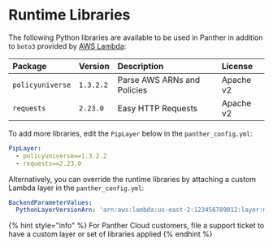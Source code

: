 # Runtime Libraries

The following Python libraries are available to be used in Panther in addition to `boto3` provided by [AWS Lambda](https://docs.aws.amazon.com/lambda/latest/dg/lambda-runtimes.html):

| Package          | Version   | Description                 | License   |
| :--------------- | :-------- | :-------------------------- | :-------- |
| `policyuniverse` | `1.3.2.2` | Parse AWS ARNs and Policies | Apache v2 |
| `requests`       | `2.23.0`  | Easy HTTP Requests          | Apache v2 |

To add more libraries, edit the `PipLayer` below in the `panther_config.yml`:

```yaml
PipLayer:
  - policyuniverse==1.3.2.2
  - requests==2.23.0
```

Alternatively, you can override the runtime libraries by attaching a custom Lambda layer in the `panther_config.yml`:

```yaml
BackendParameterValues:
  PythonLayerVersionArn: 'arn:aws:lambda:us-east-2:123456789012:layer:my-layer:3'
```

{% hint style="info" %}
For Panther Cloud customers, file a support ticket to have a custom layer or set of libraries applied
{% endhint %}
